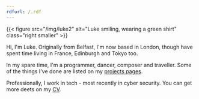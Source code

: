 ```yaml
---
rdfurl: /.rdf
---
```


{{< figure src="/img/luke2" alt="Luke smiling, wearing a green shirt" class="right smaller" >}}

Hi, I'm Luke.  Originally from Belfast, I'm now based in London, though have spent time living in France, Edinburgh and Tokyo too.

In my spare time, I'm a programmer, dancer, composer and traveller.  Some of the things I've done are listed on my [projects pages](/projects).

Professionally, I work in tech - most recently in cyber security.  You can get more deets on my [CV](/cv).